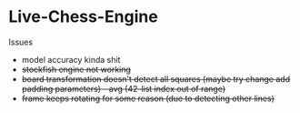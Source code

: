 # Live-Chess-Engine

Issues
- model accuracy kinda shit
- <strike>stockfish engine not working<strike>
-  <strike>board transformation doesn't detect all squares (maybe try change add padding parameters) - avg (42-list index out of range) <strike>
-  <strike>frame keeps rotating for some reason (due to detecting other lines)<strike>
